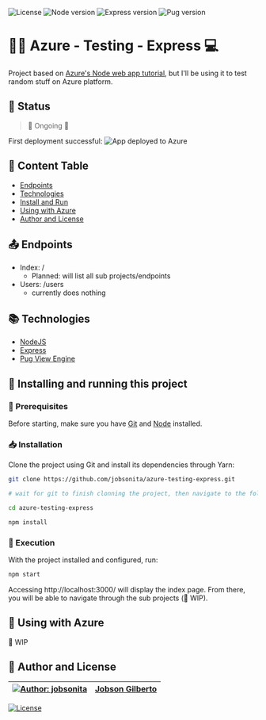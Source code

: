 ![License](https://img.shields.io/github/license/jobsonita/azure-testing-express?color=blue)
![Node version](https://img.shields.io/badge/node-v14.18.0-brightgreen)
![Express version](https://img.shields.io/github/package-json/dependency-version/jobsonita/azure-testing-express/express)
![Pug version](https://img.shields.io/badge/pug-^3.0.2-blue)

# :milky_way::globe_with_meridians: Azure - Testing - Express :computer:

Project based on [Azure's Node web app tutorial](https://docs.microsoft.com/en-us/azure/app-service/quickstart-nodejs), but I'll be using it to test random stuff on Azure platform.

## :hammer: Status

> :construction: Ongoing :wrench:

First deployment successful:
![App deployed to Azure](https://i.imgur.com/jWDZQ4k.png)

## :bookmark: Content Table
<!--ts-->
  * [Endpoints](#outbox_tray-endpoints)
  * [Technologies](#books-technologies)
  * [Install and Run](#calling-installing-and-running-this-project)
  * [Using with Azure](#gem-using-with-azure)
  * [Author and License](#memo-author-and-license)
<!--te-->

## :outbox_tray: Endpoints

- Index: /
  - Planned: will list all sub projects/endpoints
- Users: /users
  - currently does nothing

## :books: Technologies

- [NodeJS](https://nodejs.org/en/)
- [Express](https://expressjs.com/)
- [Pug View Engine](https://pugjs.org/api/getting-started.html)

## :calling: Installing and running this project

### :wrench: Prerequisites

Before starting, make sure you have [Git](https://git-scm.com/) and [Node](https://nodejs.org/en/) installed.

### :inbox_tray: Installation

Clone the project using Git and install its dependencies through Yarn:

```bash
git clone https://github.com/jobsonita/azure-testing-express.git

# wait for git to finish clonning the project, then navigate to the folder and install the dependencies:

cd azure-testing-express

npm install
```

### :traffic_light: Execution

With the project installed and configured, run:

```bash
npm start
```

Accessing http://localhost:3000/ will display the index page. From there, you will be able to navigate through the sub projects (:construction: WIP).

## :gem: Using with Azure

:construction: WIP

## :memo: Author and License

[![Author: jobsonita](https://avatars.githubusercontent.com/u/1463583?s=48&v=4)](https://github.com/jobsonita/jobsonita) | [Jobson Gilberto](https://github.com/jobsonita/jobsonita)
-|-

[![License](https://img.shields.io/github/license/jobsonita/azure-testing-express)](LICENSE)
